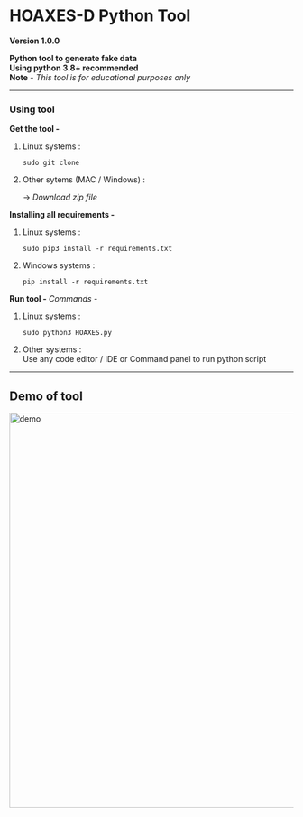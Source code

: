 # HOAXES-D Python Tool <br>
**Version 1.0.0** 

**Python tool to generate fake data**<br>
**Using python 3.8+ recommended**<br>
**Note** - *This tool is for educational purposes only*<br>


---
### Using tool 

**Get the tool -**
1. Linux systems :
        
       sudo git clone 

2. Other sytems (MAC / Windows) :
 
      -> *Download zip file*

**Installing all requirements -**
1. Linux systems :
         
       sudo pip3 install -r requirements.txt
2. Windows systems :
           
       pip install -r requirements.txt

**Run tool -**
*Commands* - 
1. Linux systems :
       
       sudo python3 HOAXES.py
        
2. Other systems :<br>
    Use any code editor / IDE or Command panel to run python script
---
## Demo of tool 
<img alt="demo" src="https://github.com/ishanjogalekar/Cyber-Security-repo/blob/main/Images/Hoaxesd%20Data%20python%20tool.gif" width="700"/>


